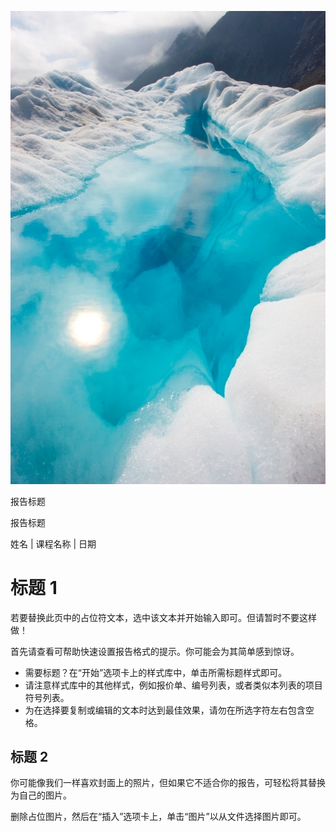 ![深色高山上的白雪围绕着亮蓝色的冰川湖](images/image-56ecb55c-cc77-4d86-bf73-1af1f9496f6c.jpeg)

报告标题

报告标题

姓名 | 课程名称 | 日期

标题 1
====

若要替换此页中的占位符文本，选中该文本并开始输入即可。但请暂时不要这样做！

首先请查看可帮助快速设置报告格式的提示。你可能会为其简单感到惊讶。

*   需要标题？在“开始”选项卡上的样式库中，单击所需标题样式即可。
*   请注意样式库中的其他样式，例如报价单、编号列表，或者类似本列表的项目符号列表。
*   为在选择要复制或编辑的文本时达到最佳效果，请勿在所选字符左右包含空格。

标题 2
----

你可能像我们一样喜欢封面上的照片，但如果它不适合你的报告，可轻松将其替换为自己的图片。

删除占位图片，然后在“插入”选项卡上，单击“图片”以从文件选择图片即可。